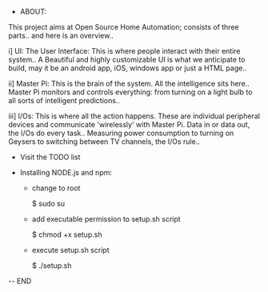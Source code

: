 
* ABOUT:

This project aims at Open Source Home Automation; consists of three parts.. and here is an overview..

i] UI: The User Interface: This is where people interact with their entire system.. A Beautiful and highly customizable UI is what we anticipate to build, may it be an android app, iOS, windows app or just a HTML page..

ii] Master Pi: This is the brain of the system. All the intelligence sits here.. Master Pi monitors and controls everything: from turning on a light bulb to all sorts of intelligent predictions..

iii] I/Os: This is where all the action happens. These are individual peripheral devices and communicate 'wirelessly' with Master Pi. Data in or data out, the I/Os do every task.. Measuring power consumption to turning on Geysers to switching between TV channels, the I/Os rule..


* Visit the TODO list    


* Installing NODE.js and npm:

    - change to root
   
         $ sudo su
 
    - add executable permission to setup.sh script

         $ chmod +x setup.sh
   
    - execute setup.sh script
       
         $ ./setup.sh

-- END

